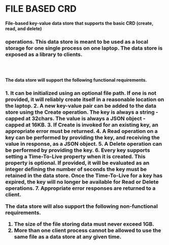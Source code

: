 <html>
<h1>FILE BASED CRD </h1>
    <body>
    <h4>File-based key-value data store that supports the basic CRD (create, read, and delete)</h4>
    <h3>operations. This data store is meant to be used as a local storage for one single process on one
laptop. The data store is exposed as a library to clients.<h3><br>
    <h4>The data store will support the following functional requirements.</h4>
    <h3>1. It can be initialized using an optional file path. If one is not provided, it will reliably
create itself in a reasonable location on the laptop.
2. A new key-value pair can be added to the data store using the Create operation. The key
is always a string - capped at 32chars. The value is always a JSON object - capped at
16KB.
3. If Create is invoked for an existing key, an appropriate error must be returned.
4. A Read operation on a key can be performed by providing the key, and receiving the
value in response, as a JSON object.
5. A Delete operation can be performed by providing the key.
6. Every key supports setting a Time-To-Live property when it is created. This property is
optional. If provided, it will be evaluated as an integer defining the number of seconds
the key must be retained in the data store. Once the Time-To-Live for a key has expired,
the key will no longer be available for Read or Delete operations.
7. Appropriate error responses are returned to a client.

The data store will also support the following non-functional requirements.
1. The size of the file storing data must never exceed 1GB.
2. More than one client process cannot be allowed to use the same file as a data store at any
given time.
</h3>
    </body>

</html>
